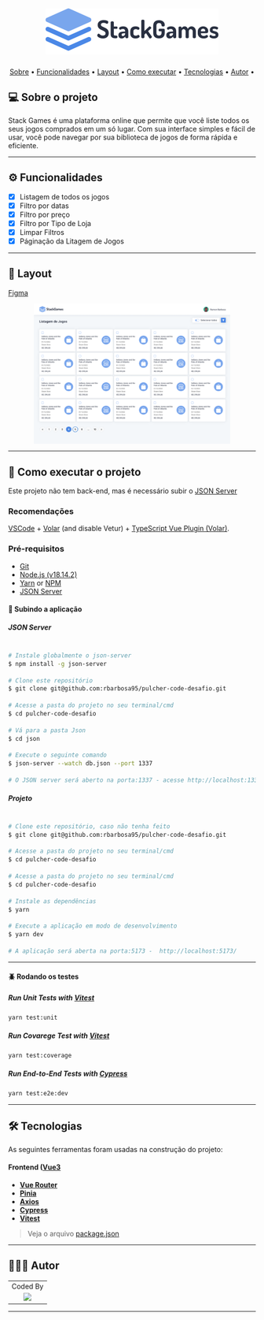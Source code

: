 <h1 align="center">
    <img alt="Stack Games" title="#StackGames" src="static/logo.svg" />
</h1>

<p align="center">
 <a href="#-sobre-o-projeto">Sobre</a> •
 <a href="#-funcionalidades">Funcionalidades</a> •
 <a href="#-layout">Layout</a> • 
 <a href="#-como-executar-o-projeto">Como executar</a> • 
 <a href="#-tecnologias">Tecnologias</a> •  
 <a href="#-autor">Autor</a> • 
</p>


## 💻 Sobre o projeto

Stack Games é uma plataforma online que permite que você liste todos os seus jogos comprados em um só lugar. Com sua interface simples e fácil de usar, você pode navegar por sua biblioteca de jogos de forma rápida e eficiente.

---

## ⚙️ Funcionalidades

- [x] Listagem de todos os jogos
- [x] Filtro por datas
- [x] Filtro por preço
- [x] Filtro por Tipo de Loja
- [x] Limpar Filtros
- [x] Páginação da Litagem de Jogos

---

## 🎨 Layout

[Figma](https://www.figma.com/file/9tWGTpf2fW2DO7vaA2h2AD/StackGames?node-id=1%3A82&t=HVCKBZfVUydjVsOq-1)


<p align="center" style="display: flex; align-items: flex-start; justify-content: center;">
  <img alt="JoelhoEmFoco" title="#JoelhoEmFoco" src="static/StackGamesPreview.png" width="400px">
</p>

---

## 🚀 Como executar o projeto

Este projeto não tem back-end, mas é necessário subir o [JSON Server](https://github.com/typicode/json-server)

### Recomendações
[VSCode](https://code.visualstudio.com/) + [Volar](https://marketplace.visualstudio.com/items?itemName=Vue.volar) (and disable Vetur) + [TypeScript Vue Plugin (Volar)](https://marketplace.visualstudio.com/items?itemName=Vue.vscode-typescript-vue-plugin).


### Pré-requisitos

- [Git](https://git-scm.com)
- [Node.js (v18.14.2)](https://nodejs.org/en/)
- [Yarn](https://yarnpkg.com/) or [NPM](https://www.npmjs.com/)
- [JSON Server](https://github.com/typicode/json-server)


#### 🧭 Subindo a aplicação

##### JSON Server

```bash

# Instale globalmente o json-server
$ npm install -g json-server

# Clone este repositório
$ git clone git@github.com:rbarbosa95/pulcher-code-desafio.git

# Acesse a pasta do projeto no seu terminal/cmd
$ cd pulcher-code-desafio

# Vá para a pasta Json
$ cd json

# Execute o seguinte comando
$ json-server --watch db.json --port 1337

# O JSON server será aberto na porta:1337 - acesse http://localhost:1337

```

##### Projeto

```bash

# Clone este repositório, caso não tenha feito
$ git clone git@github.com:rbarbosa95/pulcher-code-desafio.git

# Acesse a pasta do projeto no seu terminal/cmd
$ cd pulcher-code-desafio

# Acesse a pasta do projeto no seu terminal/cmd
$ cd pulcher-code-desafio

# Instale as dependências
$ yarn

# Execute a aplicação em modo de desenvolvimento
$ yarn dev

# A aplicação será aberta na porta:5173 -  http://localhost:5173/


```
---

#### 🪲 Rodando os testes

##### Run Unit Tests with [Vitest](https://vitest.dev/)

```sh
yarn test:unit
```

##### Run Covarege Test with [Vitest](https://vitest.dev/)

```sh
yarn test:coverage
```

##### Run End-to-End Tests with [Cypress](https://www.cypress.io/)

```sh
yarn test:e2e:dev
```


---

## 🛠 Tecnologias

As seguintes ferramentas foram usadas na construção do projeto:

#### **Frontend**  ([Vue3](https://vuejs.org/)

-   **[Vue Router](https://router.vuejs.org/)**
-   **[Pinia](https://pinia.vuejs.org/)**
-   **[Axios](https://github.com/axios/axios)**
-   **[Cypress](https://www.cypress.io/)**
-   **[Vitest](https://vitest.dev/)**

> Veja o arquivo  [package.json](https://github.com/rbarbosa95/fisio-repo-project/blob/master/frontend/package.json)


---

## 👨🏽‍💻 Autor

<div align="left">
<table>
  <tr align="center">
    <td>Coded By</td>
  </tr>
  <tr align="center">
    <td>
      <a href="https://github.com/rbarbosa95">
        <img src="https://avatars0.githubusercontent.com/u/15218743?s=460&u=d76d008067b2ee2fe2f55db081ea78cdad461e57&v=4" width="100" />
      </a>
    </td>
  </tr>
</table>
</div>

---